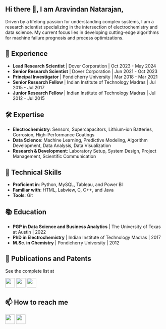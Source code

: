 ## Hi there 👋, I am Aravindan Natarajan,

Driven by a lifelong passion for understanding complex systems, I am a research scientist specializing in the intersection of electrochemistry and data science. My current focus lies in developing cutting-edge algorithms for machine failure prognosis and process optimizations.

## :briefcase: Experience
* **Lead Research Scientist** | Dover Corporation | Oct 2023 - May 2024
* **Senior Research Scientist** | Dover Corporation | Jun 2021 - Oct 2023
* **Principal Investigator** | Pondicherry University | Mar 2018 - Mar 2021
* **Senior Research Fellow** | Indian Institute of Technology Madras | Jul 2015 - Jul 2017
* **Junior Research Fellow** | Indian Institute of Technology Madras | Jul 2012 - Jul 2015

## :hammer_and_wrench: Expertise
* **Electrochemistry**: Sensors, Supercapacitors, Lithium-ion Batteries, Corrosion, High-Performance Coatings
* **Data Science**: Machine Learning, Predictive Modeling, Algorithm Development, Data Analysis, Data Visualization 
* **Research & Development**: Laboratory Setup, System Design, Project Management, Scientific Communication

## :toolbox: Technical Skills
* **Proficient in**: Python, MySQL, Tableau, and Power BI
* **Familiar with**: HTML, Labview, C, C++, and Java
* **Tools**: Git

## :books: Education
* **PGP in Data Science and Business Analytics** | The University of Texas at Austin | 2022
* **PhD in Electrochemistry** | Indian Institute of Technology Madras | 2017
* **M.Sc. in Chemistry** | Pondicherry University | 2012

## :scroll: Publications and Patents
See the complete list at

[<img src="https://upload.wikimedia.org/wikipedia/commons/c/c7/Google_Scholar_logo.svg" height=30 width=30>](https://scholar.google.com/citations?user=IepOlREAAAAJ&hl=en)      [<img src="https://upload.wikimedia.org/wikipedia/commons/5/5e/ResearchGate_icon_SVG.svg" height=30 width=30>](https://www.researchgate.net/profile/Aravindan-Natarajan)     [<img src="https://upload.wikimedia.org/wikipedia/commons/0/06/ORCID_iD.svg" height=30 width=30>](https://orcid.org/0000-0002-2190-9825)

## 📫 How to reach me
[<img src="https://github.com/gauravghongde/social-icons/blob/master/SVG/Color/LinkedIN.svg" height=30 width=30>](https://www.linkedin.com/in/anatarajank/)      [<img src="https://upload.wikimedia.org/wikipedia/commons/7/7e/Gmail_icon_%282020%29.svg" height=30 width=30>](mailto:anatarajank@gmail.com)

<!--
**anatarajank/anatarajank** is a ✨ _special_ ✨ repository because its `README.md` (this file) appears on your GitHub profile.

Here are some ideas to get you started:

- 🔭 I’m currently working on ...
- 🌱 I’m currently learning ...
- 👯 I’m looking to collaborate on ...
- 🤔 I’m looking for help with ...
- 💬 Ask me about ...
- 📫 How to reach me: ...
- 😄 Pronouns: ...
- ⚡ Fun fact: ...
-->

